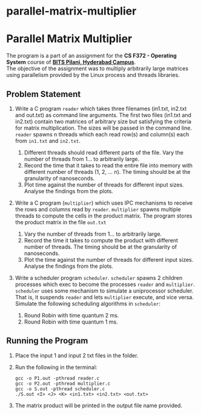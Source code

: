 # parallel-matrix-multiplier
# Parallel Matrix Multiplier

The program is a part of an assignment for the **CS F372 - Operating System** course of **[BITS Pilani, Hyderabad Campus](https://www.bits-pilani.ac.in/hyderabad/)**.  
The objective of the assignment was to multiply arbitrarily large matrices using parallelism provided by the Linux process and threads libraries.

## Problem Statement

1. Write a C program `reader` which takes three filenames (in1.txt, in2.txt and out.txt) as command line arguments. The first two files (in1.txt and in2.txt) contain two matrices of arbitrary size but satisfying the criteria for matrix multiplication. The sizes will be passed in the command line. `reader` spawns n threads which each read row(s) and column(s) each from `in1.txt` and `in2.txt`.
    1. Different threads should read different parts of the file. Vary the number of threads from 1… to arbitrarily large.
    1. Record the time that it takes to read the entire file into memory with different number of threads (1, 2, … n). The timing should be at the granularity of nanoseconds.
    1. Plot time against the number of threads for different input sizes. Analyse the findings from the plots.

2. Write a C program (`multiplier`) which uses IPC mechanisms to receive the rows and columns
read by `reader`. `multiplier` spawns multiple threads to compute the cells in the product matrix. The program stores the product matrix in the file `out.txt`
    1. Vary the number of threads from 1… to arbitrarily large.
    1. Record the time it takes to compute the product with different number of threads. The timing should be at the granularity of nanoseconds.
    1. Plot the time against the number of threads for different input sizes. Analyse the findings from the plots.

3. Write a scheduler program `scheduler`. `scheduler` spawns 2 children processes which exec to become the processes `reader` and `multiplier`. `scheduler` uses some mechanism to simulate a uniprocessor scheduler. That is, it suspends `reader` and lets `multiplier` execute, and vice versa.
Simulate the following scheduling algorithms in `scheduler`:
    1. Round Robin with time quantum 2 ms.
    1. Round Robin with time quantum 1 ms.

## Running the Program

1. Place the input 1 and input 2 txt files in the folder.
2. Run the following in the terminal:

    ```
    gcc -o P1.out -pthread reader.c
    gcc -o P2.out -pthread multiplier.c
    gcc -o S.out -pthread scheduler.c
    ./S.out <I> <J> <K> <in1.txt> <in2.txt> <out.txt>
    ```

3. The matrix product will be printed in the output file name provided.

